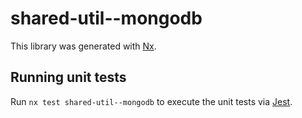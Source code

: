 # shared-util--mongodb

This library was generated with [Nx](https://nx.dev).

## Running unit tests

Run `nx test shared-util--mongodb` to execute the unit tests via [Jest](https://jestjs.io).
